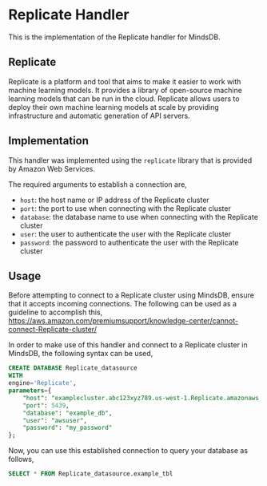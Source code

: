 # Replicate Handler

This is the implementation of the Replicate handler for MindsDB.

## Replicate
Replicate is a platform and tool that aims to make it easier to work with machine learning models. It provides a library of open-source machine learning models that can be run in the cloud. Replicate allows users to deploy their own machine learning models at scale by providing infrastructure and automatic generation of API servers.


## Implementation
This handler was implemented using the `replicate` library that is provided by Amazon Web Services.

The required arguments to establish a connection are,
* `host`: the host name or IP address of the Replicate cluster
* `port`: the port to use when connecting with the Replicate cluster
* `database`: the database name to use when connecting with the Replicate cluster
* `user`: the user to authenticate the user with the Replicate cluster
* `password`: the password to authenticate the user with the Replicate cluster

## Usage
Before attempting to connect to a Replicate cluster using MindsDB, ensure that it accepts incoming connections. The following can be used as a guideline to accomplish this,
<br>
https://aws.amazon.com/premiumsupport/knowledge-center/cannot-connect-Replicate-cluster/

In order to make use of this handler and connect to a Replicate cluster in MindsDB, the following syntax can be used,
~~~~sql
CREATE DATABASE Replicate_datasource
WITH
engine='Replicate',
parameters={
    "host": "examplecluster.abc123xyz789.us-west-1.Replicate.amazonaws.com",
    "port": 5439,
    "database": "example_db",
    "user": "awsuser",
    "password": "my_password"
};
~~~~

Now, you can use this established connection to query your database as follows,
~~~~sql
SELECT * FROM Replicate_datasource.example_tbl
~~~~